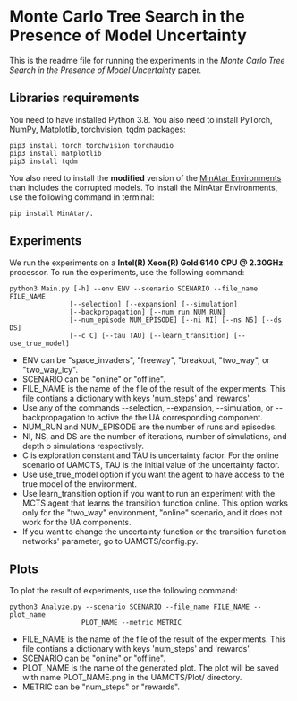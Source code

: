 # Monte Carlo Tree Search in the Presence of Model Uncertainty
This is the readme file for running the experiments in the *Monte Carlo Tree Search in the Presence of Model Uncertainty* paper.

## Libraries requirements
You need to have installed Python 3.8. You also need to install PyTorch, NumPy, Matplotlib, torchvision, tqdm packages:

```
pip3 install torch torchvision torchaudio
pip3 install matplotlib
pip3 install tqdm
```
You also need to install the **modified** version of the [MinAtar Environments](https://github.com/kenjyoung/MinAtar) than includes the corrupted models. To install the MinAtar Environments, use the following command in terminal:
```
pip install MinAtar/.
```

## Experiments
We run the experiments on a **Intel(R) Xeon(R) Gold 6140 CPU @ 2.30GHz** processor.
To run the experiments, use the following command:

```
python3 Main.py [-h] --env ENV --scenario SCENARIO --file_name FILE_NAME
               [--selection] [--expansion] [--simulation]
               [--backpropagation] [--num_run NUM_RUN]
               [--num_episode NUM_EPISODE] [--ni NI] [--ns NS] [--ds DS]
               [--c C] [--tau TAU] [--learn_transition] [--use_true_model]
```
- ENV can be "space_invaders", "freeway", "breakout, "two_way", or "two_way_icy".
- SCENARIO can be "online" or "offline".
- FILE_NAME is the name of the file of the result of the experiments. This file contians a dictionary with keys 'num_steps' and 'rewards'.
- Use any of the commands --selection, --expansion, --simulation, or --backpropagation to active the the UA corresponding component.
- NUM_RUN and NUM_EPISODE are the number of runs and episodes.
- NI, NS, and DS are the number of iterations, number of simulations, and depth o simulations respectively.
- C is exploration constant and TAU is uncertainty factor. For the online scenario of UAMCTS, TAU is the initial value of the uncertainty factor. 
- Use use_true_model option if you want the agent to have access to the true model of the environment.
- Use learn_transition option if you want to run an experiment with the MCTS agent that learns the transition function online. This option works only for the "two_way" environment, "online" scenario, and it does not work for the UA components.
- If you want to change the uncertainty function or the transition function networks' parameter, go to UAMCTS/config.py.


## Plots
To plot the result of experiments, use the following command:
```
python3 Analyze.py --scenario SCENARIO --file_name FILE_NAME --plot_name
                  PLOT_NAME --metric METRIC
```
- FILE_NAME is the name of the file of the result of the experiments. This file contians a dictionary with keys 'num_steps' and 'rewards'.
- SCENARIO can be "online" or "offline".
- PLOT_NAME is the name of the generated plot. The plot will be saved with name PLOT_NAME.png in the UAMCTS/Plot/ directory.
- METRIC can be "num_steps" or "rewards".
